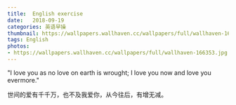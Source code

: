 ```yaml
---
title:  English exercise
date:   2018-09-19
categories: 英语早操
thumbnail: https://wallpapers.wallhaven.cc/wallpapers/full/wallhaven-166353.jpg
tags: English
photos:
- https://wallpapers.wallhaven.cc/wallpapers/full/wallhaven-166353.jpg
---
```


"I love you as no love on earth is wrought; I love you now and love you evermore."
<p>世间的爱有千千万，也不及我爱你，从今往后，有增无减。</p>

